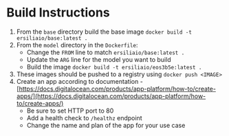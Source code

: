 # Build Instructions

1. From the `base` directory build the base image `docker build -t ersiliaio/base:latest .`
1. From the `model` directory in the `Dockerfile`:
    * Change the `FROM` line to match `ersiliaio/base:latest .`
    * Update the `ARG` line for the model you want to build
    * Build the image `docker build -t ersiliaio/eos3b5e:latest .`
1. These images should be pushed to a registry using `docker push <IMAGE>`
1. Create an app according to documentation - [https://docs.digitalocean.com/products/app-platform/how-to/create-apps/](https://docs.digitalocean.com/products/app-platform/how-to/create-apps/)
    * Be sure to set HTTP port to 80
    * Add a health check to `/healthz` endpoint
    * Change the name and plan of the app for your use case
